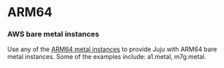 # ARM64

### AWS bare metal instances

Use any of the [ARM64 metal instances](https://aws.amazon.com/ec2/instance-types/) to provide Juju
with ARM64 bare metal instances. Some of the examples include: a1.metal, m7g.metal.
